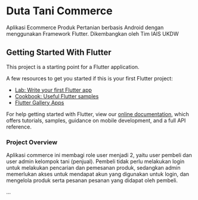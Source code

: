 # Duta Tani Commerce

Aplikasi Ecommerce Produk Pertanian berbasis Android dengan menggunakan Framework Flutter. Dikembangkan oleh Tim IAIS UKDW

## Getting Started With Flutter

This project is a starting point for a Flutter application.

A few resources to get you started if this is your first Flutter project:

- [Lab: Write your first Flutter app](https://flutter.dev/docs/get-started/codelab)
- [Cookbook: Useful Flutter samples](https://flutter.dev/docs/cookbook)
- [Flutter Gallery Apps](https://play.google.com/store/apps/details?id=io.flutter.demo.gallery&hl=en)

For help getting started with Flutter, view our
[online documentation](https://flutter.dev/docs), which offers tutorials,
samples, guidance on mobile development, and a full API reference.

### Project Overview

Aplikasi commerce ini membagi role user menjadi 2, yaitu user pembeli dan user admin kelompok tani (penjual). Pembeli tidak perlu melakukan login untuk melakukan pencarian dan pemesanan produk, sedangkan admin memerlukan akses untuk mendapat akun yang digunakan untuk login, dan mengelola produk serta pesanan pesanan yang didapat oleh pembeli. 

...
